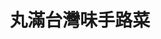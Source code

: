 ---
title: "丸滿台灣味手路菜"
description: "丸滿台灣味手路菜"
layout: shop
keywords:
  - 美食競賽
  - 台灣美食
  - 美食精選
datePublished: "2025-06-30"
dateModified: "2025-07-06"
city: "台北市"
district: "中山區"
address: "台北市中山區林森北路353巷21號"
phone: "0225811511"
geo: "25.057073594124688, 121.52630461889929"
google_map: "https://maps.app.goo.gl/gd2DtqDxpw61WrFe9"
footinder: "https://footinder.com.tw/%e5%8f%b0%e5%8c%97%e5%b8%82%e4%b8%ad%e5%b1%b1%e5%8d%80/362177/"
official: "https://www.wanman.com.tw/"
award:
  - name: "500盤"
    year: "2024"
    entries:
      - dishes:
          - "鷄腰小卷三味丸米粉鍋"

---
